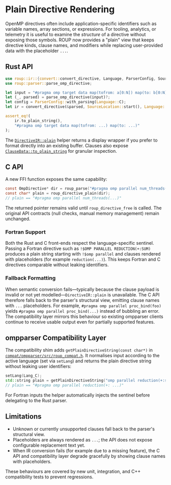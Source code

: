 # Plain Directive Rendering

OpenMP directives often include application-specific identifiers such as variable names,
array sections, or expressions. For tooling, analytics, or telemetry it is useful to
examine the *structure* of a directive without exposing those symbols. ROUP now provides
a "plain" view that keeps directive kinds, clause names, and modifiers while replacing
user-provided data with the placeholder `...`.

## Rust API

```rust
use roup::ir::{convert::convert_directive, Language, ParserConfig, SourceLocation};
use roup::parser::parse_omp_directive;

let input = "#pragma omp target data map(tofrom: a[0:N]) map(to: b[0:N])";
let (_, parsed) = parse_omp_directive(input)?;
let config = ParserConfig::with_parsing(Language::C);
let ir = convert_directive(&parsed, SourceLocation::start(), Language::C, &config)?;

assert_eq!(
    ir.to_plain_string(),
    "#pragma omp target data map(tofrom: ...) map(to: ...)"
);
```

The [`DirectiveIR::plain`](../src/ir/directive.rs) helper returns a display wrapper if
you prefer to format directly into an existing buffer. Clauses also expose
[`ClauseData::to_plain_string`](../src/ir/clause.rs) for granular inspection.

## C API

A new FFI function exposes the same capability:

```c
const OmpDirective* dir = roup_parse("#pragma omp parallel num_threads(4)");
const char* plain = roup_directive_plain(dir);
// plain == "#pragma omp parallel num_threads(...)"
```

The returned pointer remains valid until `roup_directive_free` is called. The original
API contracts (null checks, manual memory management) remain unchanged.

### Fortran Support

Both the Rust and C front-ends respect the language-specific sentinel. Passing a
Fortran directive such as `!$OMP PARALLEL REDUCTION(+:SUM)` produces a plain string
starting with `!$omp parallel` and clauses rendered with placeholders (for example
`reduction(...)`). This keeps Fortran and C directives comparable without leaking
identifiers.

### Fallback Formatting

When semantic conversion fails—typically because the clause payload is invalid or not
yet modelled—`DirectiveIR::plain` is unavailable. The C API therefore falls back to the
parser's structural view, emitting clause names with `...` placeholders. For example,
`#pragma omp parallel proc_bind(foo)` yields `#pragma omp parallel proc_bind(...)`
instead of bubbling an error. The compatibility layer mirrors this behaviour so existing
ompparser clients continue to receive usable output even for partially supported
features.

## ompparser Compatibility Layer

The compatibility shim adds `getPlainDirectiveString(const char*)` in
[`compat/ompparser/src/roup_compat.h`](../compat/ompparser/src/roup_compat.h). It
normalises input according to the active language (set via `setLang`) and returns the
plain directive string without leaking user identifiers:

```cpp
setLang(Lang_C);
std::string plain = getPlainDirectiveString("omp parallel reduction(+:sum)");
// plain == "#pragma omp parallel reduction(+: ...)"
```

For Fortran inputs the helper automatically injects the sentinel before delegating to
the Rust parser.

## Limitations

* Unknown or currently unsupported clauses fall back to the parser's structural view.
* Placeholders are always rendered as `...`; the API does not expose configurable
  replacement text yet.
* When IR conversion fails (for example due to a missing feature), the C API and
  compatibility layer degrade gracefully by showing clause names with placeholders.

These behaviours are covered by new unit, integration, and C++ compatibility tests to
prevent regressions.
